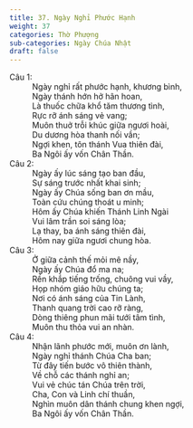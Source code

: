 ```yaml
---
title: 37. Ngày Nghỉ Phước Hạnh
weight: 37
categories: Thờ Phượng
sub-categories: Ngày Chúa Nhật
draft: false
---
```

<dl><dt>Câu 1:</dt><dd data-verse="1">Ngày nghỉ rất phước hạnh, khương bình, <br/>Ngày thánh hớn hở hân hoan, <br/>Là thuốc chữa khổ tăm thương tình, <br/>Rực rỡ ánh sáng vẻ vang; <br/>Muôn thuở trỗi khúc giữa ngươi hoài, <br/>Du dương hòa thanh nối vần; <br/>Ngợi khen, tôn thánh Vua thiên đài, <br/>Ba Ngôi ấy vốn Chân Thần. </dd><dt>Câu 2:</dt><dd data-verse="2">Ngày ấy lúc sáng tạo ban đầu, <br/>Sự sáng trước nhất khai sinh; <br/>Ngày ấy Chúa sống ban ơn mầu, <br/>Toàn cứu chúng thoát u minh; <br/>Hôm ấy Chúa khiến Thánh Linh Ngài <br/>Vui lâm trần soi sáng lòa; <br/>Lạ thay, ba ánh sáng thiên đài, <br/>Hôm nay giữa ngươi chung hòa. </dd><dt>Câu 3:</dt><dd data-verse="3">Ở giữa cảnh thế mỏi mê nầy, <br/>Ngày ấy Chúa đổ ma na; <br/>Rền khắp tiếng trống, chuông vui vầy, <br/>Họp nhóm giáo hữu chúng ta; <br/>Nơi có ánh sáng của Tin Lành, <br/>Thanh quang trời cao rỡ ràng, <br/>Dòng thiêng phun mãi tưới tâm tình, <br/>Muôn thu thỏa vui an nhàn. </dd><dt>Câu 4:</dt><dd data-verse="4"> Nhận lãnh phước mới, muôn ơn lành, <br/>Ngày nghỉ thánh Chúa Cha ban; <br/>Từ đây tiến bước vô thiên thành, <br/>Về chỗ các thánh nghỉ an; <br/>Vui vẻ chúc tán Chúa trên trời, <br/>Cha, Con và Linh chí thuần, <br/>Nghìn muôn dân thánh chung khen ngợi, <br/>Ba Ngôi ấy vốn Chân Thần. </dd></dl>